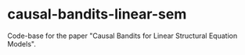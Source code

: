 # causal-bandits-linear-sem
Code-base for the paper "Causal Bandits for Linear Structural Equation Models".
